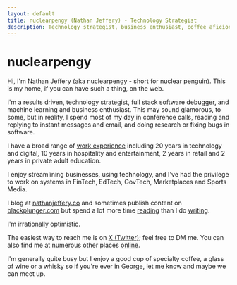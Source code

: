 ```yaml
---
layout: default
title: nuclearpengy (Nathan Jeffery) - Technology Strategist
description: Technology strategist, business enthusiast, coffee aficionado and remote worker. I invest in and consult for technology enabled businesses on product development and infrastructure. I'm focused on results.
---
```


<h1>nuclearpengy</h1>
<p>Hi, I'm Nathan Jeffery (aka nuclearpengy - short for nuclear penguin). This is my home, if you can have such a thing, on the web.</p>
<p>I'm a results driven, technology strategist, full stack software debugger, and machine learning and business enthusiast. This may sound glamorous, to some, but in reality, I spend most of my day in conference calls, reading and replying to instant messages and email, and doing research or fixing bugs in software.</p>
<p>I have a broad range of <a href="{{site.baseurl}}/working/">work experience</a> including 20 years in technology and digital, 10 years in hospitality and entertainment, 2 years in retail and 2 years in private adult education.</p>
<p>I enjoy streamlining businesses, using technology, and I've had the privilege to work on systems in FinTech, EdTech, GovTech, Marketplaces and Sports Media.</p>
<p>I blog at <a href="https://nathanjeffery.co">nathanjeffery.co</a> and sometimes publish content on <a href="https://blackplunger.com/author/nathan">blackplunger.com</a> but spend a lot more time <a href="{{site.baseurl}}/reading/">reading</a> than I do <a href="{{site.baseurl}}/writing/">writing</a>.</p>
<p>I'm irrationally optimistic.</p>
<p>The easiest way to reach me is on <a href="https://x.com/nuclearpengy">X (Twitter)</a>; feel free to DM me. You can also find me at numerous other places <a href="{{site.baseurl}}/links/">online</a>.</p>
<p>I'm generally quite busy but I enjoy a good cup of specialty coffee, a glass of wine or a whisky so if you're ever in George, let me know and maybe we can meet up.</p>
